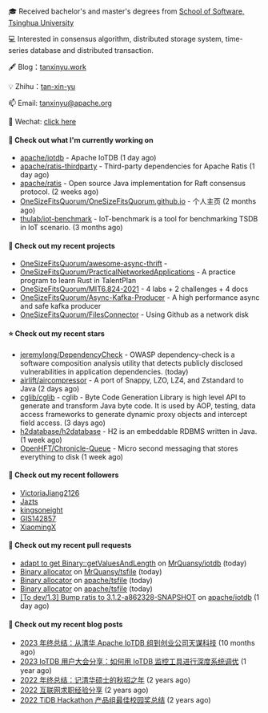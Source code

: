 🎓 Received bachelor's and master's degrees from [School of Software, Tsinghua University](https://www.thss.tsinghua.edu.cn/)

💻 Interested in consensus algorithm, distributed storage system, time-series database and distributed transaction.

🖋 Blog：[tanxinyu.work](https://tanxinyu.work)

💡 Zhihu：[tan-xin-yu](https://www.zhihu.com/people/tan-xin-yu-22)

📫 Email: [tanxinyu@apache.org](mailto:tanxinyu@apache.org)

💬 Wechat: [click here](https://github.com/LebronAl/LebronAl/issues/1)

#### 👷 Check out what I'm currently working on

- [apache/iotdb](https://github.com/apache/iotdb) - Apache IoTDB (1 day ago)
- [apache/ratis-thirdparty](https://github.com/apache/ratis-thirdparty) - Third-party dependencies for Apache Ratis (1 day ago)
- [apache/ratis](https://github.com/apache/ratis) - Open source Java implementation for Raft consensus protocol. (2 weeks ago)
- [OneSizeFitsQuorum/OneSizeFitsQuorum.github.io](https://github.com/OneSizeFitsQuorum/OneSizeFitsQuorum.github.io) - 个人主页 (2 months ago)
- [thulab/iot-benchmark](https://github.com/thulab/iot-benchmark) - IoT-benchmark is a tool for benchmarking TSDB in IoT scenario. (3 months ago)

#### 🌱 Check out my recent projects

- [OneSizeFitsQuorum/awesome-async-thrift](https://github.com/OneSizeFitsQuorum/awesome-async-thrift) - 
- [OneSizeFitsQuorum/PracticalNetworkedApplications](https://github.com/OneSizeFitsQuorum/PracticalNetworkedApplications) - A practice program to learn Rust in TalentPlan
- [OneSizeFitsQuorum/MIT6.824-2021](https://github.com/OneSizeFitsQuorum/MIT6.824-2021) - 4 labs &#43; 2 challenges &#43; 4 docs
- [OneSizeFitsQuorum/Async-Kafka-Producer](https://github.com/OneSizeFitsQuorum/Async-Kafka-Producer) - A high performance async and safe kafka producer
- [OneSizeFitsQuorum/FilesConnector](https://github.com/OneSizeFitsQuorum/FilesConnector) - Using Github as a network disk

#### ⭐ Check out my recent stars

- [jeremylong/DependencyCheck](https://github.com/jeremylong/DependencyCheck) - OWASP dependency-check is a software composition analysis utility that detects publicly disclosed vulnerabilities in application dependencies. (today)
- [airlift/aircompressor](https://github.com/airlift/aircompressor) - A port of Snappy, LZO, LZ4, and Zstandard  to Java (2 days ago)
- [cglib/cglib](https://github.com/cglib/cglib) - cglib - Byte Code Generation Library is high level API to generate and transform Java byte code. It is used by AOP, testing, data access frameworks to generate dynamic proxy objects and intercept field access. (3 days ago)
- [h2database/h2database](https://github.com/h2database/h2database) - H2 is an embeddable RDBMS written in Java. (1 week ago)
- [OpenHFT/Chronicle-Queue](https://github.com/OpenHFT/Chronicle-Queue) - Micro second messaging that stores everything to disk (1 week ago)

#### 👯 Check out my recent followers

- [VictoriaJiang2126](https://github.com/VictoriaJiang2126)
- [Jazts](https://github.com/Jazts)
- [kingsoneight](https://github.com/kingsoneight)
- [GIS142857](https://github.com/GIS142857)
- [XiaomingX](https://github.com/XiaomingX)

#### 🔨 Check out my recent pull requests

- [adapt to get Binary::getValuesAndLength](https://github.com/MrQuansy/iotdb/pull/2) on [MrQuansy/iotdb](https://github.com/MrQuansy/iotdb) (today)
- [Binary allocator](https://github.com/MrQuansy/tsfile/pull/1) on [MrQuansy/tsfile](https://github.com/MrQuansy/tsfile) (today)
- [Binary allocator](https://github.com/apache/tsfile/pull/340) on [apache/tsfile](https://github.com/apache/tsfile) (today)
- [Binary allocator](https://github.com/apache/tsfile/pull/339) on [apache/tsfile](https://github.com/apache/tsfile) (today)
- [[To dev/1.3] Bump ratis to 3.1.2-a862328-SNAPSHOT](https://github.com/apache/iotdb/pull/14472) on [apache/iotdb](https://github.com/apache/iotdb) (1 day ago)

#### 📜 Check out my recent blog posts

- [2023 年终总结：从清华 Apache IoTDB 组到创业公司天谋科技](https://tanxinyu.work/2023-annual-summary/) (10 months ago)
- [2023 IoTDB 用户大会分享：如何用 IoTDB 监控工具进行深度系统调优](https://tanxinyu.work/2023-iotdb-submit/) (1 year ago)
- [2022 年终总结：记清华硕士的秋招之年](https://tanxinyu.work/2022-annual-summary/) (2 years ago)
- [2022 互联网求职经验分享](https://tanxinyu.work/2022-internet-job-hunting-experience-sharing/) (2 years ago)
- [2022 TiDB Hackathon 产品组最佳校园奖总结](https://tanxinyu.work/2022-tidb-hackathon/) (2 years ago)
